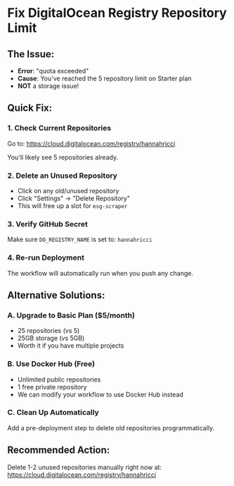 # Fix DigitalOcean Registry Repository Limit

## The Issue:
- **Error**: "quota exceeded"
- **Cause**: You've reached the 5 repository limit on Starter plan
- **NOT** a storage issue!

## Quick Fix:

### 1. Check Current Repositories
Go to: https://cloud.digitalocean.com/registry/hannahricci

You'll likely see 5 repositories already.

### 2. Delete an Unused Repository
- Click on any old/unused repository
- Click "Settings" → "Delete Repository"
- This will free up a slot for `esg-scraper`

### 3. Verify GitHub Secret
Make sure `DO_REGISTRY_NAME` is set to: `hannahricci`

### 4. Re-run Deployment
The workflow will automatically run when you push any change.

## Alternative Solutions:

### A. Upgrade to Basic Plan ($5/month)
- 25 repositories (vs 5)
- 25GB storage (vs 5GB)
- Worth it if you have multiple projects

### B. Use Docker Hub (Free)
- Unlimited public repositories
- 1 free private repository
- We can modify your workflow to use Docker Hub instead

### C. Clean Up Automatically
Add a pre-deployment step to delete old repositories programmatically.

## Recommended Action:
Delete 1-2 unused repositories manually right now at:
https://cloud.digitalocean.com/registry/hannahricci 